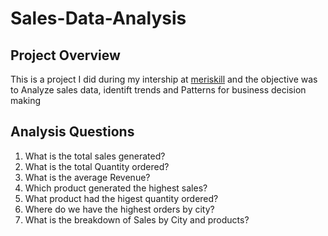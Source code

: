 # Sales-Data-Analysis

## Project Overview
This is a project I did during my intership at [meriskill](https://sites.google.com/view/meriskill/home) and the objective was to Analyze sales data, identift trends and Patterns for business decision making

## Analysis Questions
1. What is the total sales generated?
2. What is the total Quantity ordered?
3. What is the average Revenue?
4. Which product generated the highest sales?
5. What product had the higest quantity ordered?
6. Where do we have the highest orders by city?
7. What is the breakdown of Sales by City and products?
